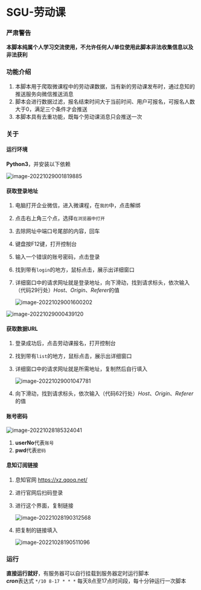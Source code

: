 # SGU-劳动课



### 严肃警告

**本脚本纯属个人学习交流使用，不允许任何人/单位使用此脚本非法收集信息以及非法获利**



### 功能介绍

1. 本脚本用于爬取微课程中的劳动课数据，当有新的劳动课发布时，通过息知的推送服务向微信推送消息
2. 脚本会进行数据过滤，报名结束时间大于当前时间、用户可报名，可报名人数大于0，满足三个条件才会推送
3. 本脚本具有去重功能，既每个劳动课消息只会推送一次

### 关于



#### 运行环境

**Python3**，并安装以下依赖

![image-20221029001819885](https://lizbeth-9421-1306701624.cos.ap-guangzhou.myqcloud.com/markdown/202210290018708.png)

#### 获取登录地址

1. 电脑打开企业微信，进入微课程，在`我的`中，点击解绑

2. 点击右上角三个点，选择`在浏览器中打开`

3. 去除网址中端口号尾部的内容，回车

4. 键盘按F12键，打开控制台

5. 输入一个错误的账号密码，点击登录

6. 找到带有`login`的地方，鼠标点击，展示出详细窗口

7. 详细窗口中的请求网址就是登录地址，向下滑动，找到请求标头，依次输入（代码29行处）*Host*、*Origin*、*Referer*的值

   ![image-20221029001600202](C:/Users/duguai/AppData/Roaming/Typora/typora-user-images/image-20221029001600202.png)

![image-20221029000439120](https://lizbeth-9421-1306701624.cos.ap-guangzhou.myqcloud.com/markdown/202210290004015.png)



#### 获取数据URL

1. 登录成功后，点击劳动课报名，打开控制台

2. 找到带有`list`的地方，鼠标点击，展示出详细窗口

3. 详细窗口中的请求网址就是所需地址，复制然后自行填入

   ![image-20221029001047781](https://lizbeth-9421-1306701624.cos.ap-guangzhou.myqcloud.com/markdown/202210290010728.png)

4. 向下滑动，找到请求标头，依次输入（代码62行处）*Host*、*Origin*、*Referer*的值





#### 账号密码

![image-20221028185324041](https://lizbeth-9421-1306701624.cos.ap-guangzhou.myqcloud.com/markdown/image-20221028185324041.png)


1. **userNo**代表`账号`
2. **pwd**代表`密码`

#### 息知订阅链接

1. 息知官网 <https://xz.qqoq.net/>

2. 进行官网后扫码登录

3. 进行这个界面，复制链接

   ![image-20221028190312568](https://lizbeth-9421-1306701624.cos.ap-guangzhou.myqcloud.com/markdown/image-20221028190312568.png)


4. 把复制的链接填入

   ![image-20221028190511096](https://lizbeth-9421-1306701624.cos.ap-guangzhou.myqcloud.com/markdown/image-20221028190511096.png)


### 运行
**直接运行就好**，有服务器可以自行挂载到服务器定时运行脚本  
***cron***表达式 `*/10 8-17 * * *` 每天8点至17点时间段，每十分钟运行一次脚本

